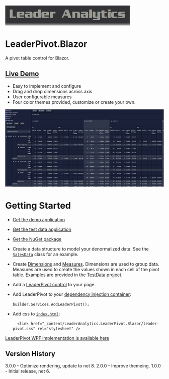 ![Leader Analytics](./logo.png)

# LeaderPivot.Blazor

A pivot table control for Blazor.

## [Live Demo](https://leaderanalytics.com/blazor/leaderpivotdemo)

* Easy to implement and configure
* Drag and drop dimensions across axis
* User configurable measures
* Four color themes provided, customize or create your own.

![Dark](./screencap_dark.png) 

# Getting Started

* [Get the demo application](https://github.com/leaderanalytics/LeaderPivot.BlazorDemo)

* [Get the test data application](https://github.com/leaderanalytics/LeaderPivot.TestData)

* [Get the NuGet package](https://www.nuget.org/packages/LeaderAnalytics.LeaderPivot.Blazor/)

* Create a data structure to model your denormalized data.  See the [`SalesData`](https://github.com/leaderanalytics/LeaderPivot.TestData/blob/main/LeaderPivot.TestData/SalesData.cs) class for an example.

* Create [Dimensions](https://github.com/leaderanalytics/LeaderPivot/blob/main/LeaderPivot/Dimension.cs) and [Measures](https://github.com/leaderanalytics/LeaderPivot/blob/main/LeaderPivot/Measure.cs).    Dimensions are used to group data.  Measures are used to create the values shown in each cell of the pivot table.  Examples are provided in the [TestData](https://github.com/leaderanalytics/LeaderPivot.TestData/blob/main/LeaderPivot.TestData/SalesData.cs) project.

* Add a [LeaderPivot control](https://github.com/leaderanalytics/LeaderPivot.BlazorDemo/blob/main/LeaderPivot.BlazorDemo/Pages/LeaderPivotDemo.razor) to your page.  

* Add LeaderPivot to your [dependency injection container](https://github.com/leaderanalytics/LeaderPivot.BlazorDemo/blob/main/LeaderPivot.BlazorDemo/Program.cs):

    `builder.Services.AddLeaderPivot();`

* Add css to [`index.html`](https://github.com/leaderanalytics/LeaderPivot.BlazorDemo/blob/main/LeaderPivot.BlazorDemo/wwwroot/index.html):

    
       
        <link href="_content/LeaderAnalytics.LeaderPivot.Blazor/leader-pivot.css" rel="stylesheet" />
      

[LeaderPivot WPF implementation is available here](https://github.com/leaderanalytics/LeaderPivot.XAML.WPF)

## Version History
3.0.0 - Optimize rendering, update to net 8.
2.0.0 - Improve themeing.
1.0.0 - Initial release, net 6.
